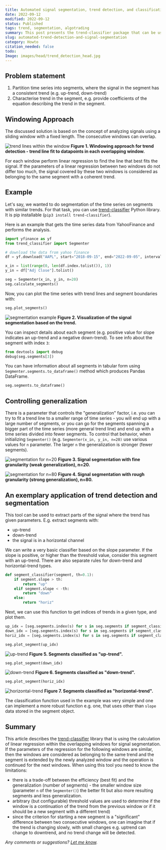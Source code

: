 ```yaml
---
title: Automated signal segmentation, trend detection, and classification
date: 2022-09-12
modified: 2022-09-12
status: Published
tags: trend, segmentation, algotrading
summary: This post presents the trend-classifier package that can be used for signal segmentation into parts where the trend is coherent.
slug: automated-trend-detection-and-signal-segmentation
category: Howto
citation_needed: false
todo:
Image: images/head/trend_detection_head.jpg
---
```


## Problem statement
1. Partition time series into segments, where the signal in the segment has a consistent trend (e.g. up-trend, down-trend)
2. Characterise trend in the segment, e.g. provide coefficients of the equation describing the trend in the segment.

## Windowing Approach
The discussed solution is based on the concept of analyzing signals using a sliding window with a fixed length. The consecutive windows can overlap.

![trend lines within the window](/images/trend_segmentation/trend_in_windows.jpg)
**Figure 1. Windowing approach for trend detection - trend line fit to datapoints in each overlapping window.**

For each window perform linear regression to find the line that best fits the signal. If the parameters of a linear regression between two windows do not differ too much, the signal covered by these two windows is considered as belonging to the same segment with a coherent trend.

## Example

Let's say, we wanted to do segmentation of the time series on segments with similar trends. For that task, you can use [trend-classifier](https://pypi.org/project/trend-classifier/) Python library. It is pip installable (`pip3 install trend-classifier`).

Here is an example that gets the time series data from YahooFinance and performs the analysis.

```python
import yfinance as yf
from trend_classifier import Segmenter

# download the data from yahoo finance
df = yf.download("AAPL", start="2018-09-15", end="2022-09-05", interval="1d", progress=False)

x_in = list(range(0, len(df.index.tolist()), 1))
y_in = df["Adj Close"].tolist()

seg = Segmenter(x_in, y_in, n=20)
seg.calculate_segments()
```

Now, you can plot the time series with trend lines and segment boundaries with:

```python
seg.plot_segments()
```

![segmentation example](/images/trend_segmentation/screenshoot_1.jpg)
**Figure 2. Visualization of the signal segmentation based on the trend.**

You can inspect details about each segment (e.g. positive value for slope indicates an up-trend and a negative down-trend). To see info about the segment with index `3`:

```python
from devtools import debug
debug(seg.segments[3])
```

You can have information about all segments in tabular form using `Segmenter.segments.to_dataframe()` method which produces Pandas DataFrame.

```python
seg.segments.to_dataframe()
```

## Controlling generalization
There is a parameter that controls the "generalization" factor, i.e. you can try to fit a trend line to a smaller range of time series - you will end up with a large number of segments, or you can go for the segments spanning a bigger part of the time series (more general trend line) and end up with a time series divided into fewer segments. To control that behavior, when initializing `Segmenter()` (e.g. `Segmenter(x_in, y_in, n=20)` use various values for `n` parameter. The larger `n` the generalization is stronger (fewer segments).

![segmentation for n=20](../images/trend_segmentation/segments_n_20.jpg)
**Figure 3. Signal segmentation with fine granularity (weak generalization), n=20.**

![segmentation for n=80](/images/trend_segmentation/segments_n_80.jpg)
**Figure 4. Signal segmentation with rough granularity (strong generalization), n=80.**

## An exemplary application of trend detection and segmentation
This tool can be used to extract parts of the signal where the trend has given parameters. E.g. extract segments with:
- up-trend
- down-trend
- the signal is in a horizontal channel

We can write a very basic classifier based on the slope parameter. If the slope is positive, or higher than the threshold value, consider this segment with an up-trend. There are also separate rules for down-trend and horizontal-trend types.
```python
def segment_classifier(segment, th=0.1):
    if segment.slope > th:
        return "up"
    elif segment.slope < -th:
        return "down"
    else:
        return "horiz"
```

Next, we can use this function to get indices of trends in a given type, and plot them.
```python
up_idx = [seg.segments.index(s) for s in seg.segments if segment_classifier(s) == "up"]
down_idx = [seg.segments.index(s) for s in seg.segments if segment_classifier(s) == "down"]
horiz_idx = [seg.segments.index(s) for s in seg.segments if segment_classifier(s) == "horiz"]
```

```python
seg.plot_segment(up_idx)
```

![up-trend](/images/trend_segmentation/uptrend.jpg)
**Figure 5. Segments classified as "up-trend".**

```python
seg.plot_segment(down_idx)
```

![down-trend](/images/trend_segmentation/downtrend.jpg)
**Figure 6. Segments classified as "down-trend".**

```python
seg.plot_segment(horiz_idx)
```

![horizontal-trend](/images/trend_segmentation/horiz_trend.jpg)
**Figure 7. Segments classified as "horizontal-trend".**

The classification function used in the example was very simple and one can implement a more robust function e.g. one, that uses other than `slope` data stored in the segment object.

## Summary
This article describes the [trend-classifier](https://pypi.org/project/trend-classifier/) library that is using the calculation of linear regression within the overlapping windows for signal segmentation. If the parameters of the regression for the following windows are similar, then the windows are considered as belonging to the same trend and the segment is extended by the newly analyzed window and the operation is continued for the next windows. When using this tool you need to know the limitations:
- there is a trade-off between the efficiency (best fit) and the generalization (number of segments) - the smaller window size (parameter `n` of the `Segmenter()`) the better fit but also more resulting segments and less generalization.
- arbitrary (but configurable) threshold values are used to determine if the window is a continuation of the trend from the previous window or if it should be a new segment with a different trend)
- since the criterion for starting a new segment is a "significant" difference between two consecutive windows, one can imagine that if the trend is changing slowly, with small changes e.g. uptrend can change to downtrend, and no trend change will be detected.


*Any comments or suggestions? [Let me know](mailto:ksafjan@gmail.com?subject=Blog+post).*